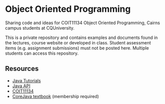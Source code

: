 # Object Oriented Programming

Sharing code and ideas for COIT11134 Object Oriented Programming, Cairns campus students at CQUniversity.

This is a private repository and contains examples and documents found in the lectures, course website or developed in class. Student assessment items (e.g. assignment submissions) must not be posted here. Multiple students can access this repository.

## Resources

* [Java Tutorials](https://docs.oracle.com/javase/tutorial/)
* [Java API](https://docs.oracle.com/javase/8/docs/api/)
* [COIT11134](https://moodle.cqu.edu.au/course/view.php?id=6073)
* [CoreJava textbook](http://acmsel.safaribooksonline.com/book/programming/java/9780134177335) (membership required)
